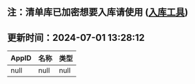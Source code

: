## 注：清单库已加密想要入库请使用 ([入库工具](https://github.com/BlankTMing/ManifestAutoUpdate/releases))

## 更新时间：2024-07-01 13:28:12
| AppID | 名称 | 类型  |
| :-------------------- | :----------------------------- | :----------- |
| null | null| null |
